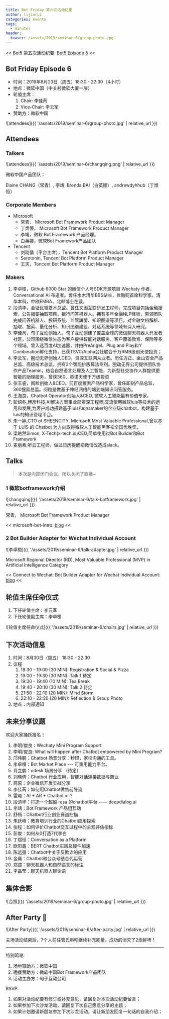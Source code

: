 ```yaml
---
title: Bot Friday 第六次活动纪要
author: lijiarui
categories: events
tags:
  - minutes
header:
  teaser: /assets/2019/seminar-6/group-photo.jpg
---
```


<< Bot5 第五次活动纪要: [Bot5 Episode 5](https://bot5.ml/events/seminar-minutes-5) <<

## Bot Friday Episode 6

- 时间：2019年8月23日（周五）18:30 - 22:30（4小时）
- 地点：微软中国（中关村微软大厦一层）
- 轮值主席：
    1. Chair: 李佳芮
    1. Vice-Chair: 李云军
- 赞助方：微软中国

![attendees]({{ '/assets/2019/seminar-6/group-photo.jpg' | relative_url }})

## Attendees

### Talkers

![attendees]({{ '/assets/2019/seminar-6/changqing.png' | relative_url }})

微软中国产品团队：

Elaine CHANG（常青）, 李靖, Brenda BAI（白英娜）, andrewdyhhub（丁煜恒）

### Corporate Members

- Microsoft
  - 常青， Microsoft Bot Framework Product Manager
  - 丁煜恒， Microsoft Bot Framework Product Manager
  - 李靖，微软 Bot Framework 产品经理。
  - 白英娜，微软Bot Framework产品团队
- Tencent
  - 刘晓倩（平台主席），Tencent Bot Platform Product Manager
  - Serotonin, Tencent Bot Platform Product Manager
  - 王天，Tencent Bot Platform Product Manager

### Makers

1. 李卓桓，Github 6000 Star 的微信个人号SDK开源项目 Wechaty 作者，Conversational AI 布道者。曾任水木清华BBS站长，优酷网首席科学家。清华本科，中欧EMBA，北邮博士在读。
1. 段清华，金证优智技术总监。曾任文因互联研发工程师，完成项目包括金融搜索，公告摘要抽取项目，银行问答机器人。拥有多年金融NLP经验，带领团队完成问答机器人、投研系统、监管舆情、知识图谱等项目。对金融文档解析、抽取、搜索、量化分析、知识图谱建设、对话系统等领域有深入研究。
1. 李佳芮，句子互动创始人。句子互动创建了覆盖全球的微信聊天机器人开发者社区，公司围绕微信生态为客户提供智能对话服务。客户覆盖教育、保险等多个领域。曾入选百度AI加速器，并由PreAngel、Plug and Play和Y Combination孵化支持，已获TSVC/Alpha公社联合千万RMB级别天使投资；
1. 李云军，圈动无界创始人CEO。资深互联网从业者。历任方正、金山安全产品总监、高级技术总监。拥有2个智能排版算法专利。圈动无界公司提供团队协作产品Teamin，结合自然语言处理及人工智能，为新型社交协作人群提供更智能的助理服务，曾获360、英诺天使千万级投资
1. 张玉睿，阅粒创始人&CEO。前百度搜索产品科学家，曾任即刻产品总监，360搜索总监。阅粒是做基于神经网络的端到端知识问答服务。
1. 王海良，Chatbot Operator创始人&CEO, 微软人工智能最有价值专家。
1. 彭绍冬,博彦科技,AI解决方案事业部资深工程师,交流使用微软luis等技术的运用和发展,为客户成功搭建基于luis和qnamaker的企业级chatbot，构建基于luis的知识管理平台。
1. 朱一婷,CTO of SHEENCITY, Microsoft Most Valuable Professional,曾以基于 LUIS 的 Chatbot 为方向取得微软人工智能黑客松全国优胜奖。
1. 梁皓然Simon, X-Tech(x-tech.io)CEO,简单使用过Bot Builder和Bot Framework
1. 麦丽素,听云工程师，做过日历提醒把微信改造成slack。

## Talks

> 本次是内部闭门会议，所以关闭了直播~

### 1 微软botframework介绍

![changqing]({{ '/assets/2019/seminar-6/talk-botframework.jpg' | relative_url }})

常青， Microsoft Bot Framework Product Manager

<< microsoft-bot-intro: [blog](https://www.bot5.ml/microsoft-bot-intro/) <<

### 2 Bot Builder Adapter for Wechat Individual Account

![李卓桓]({{ '/assets/2019/seminar-6/talk-adapter.jpg' | relative_url }})

Microsoft Regional Director (RD), Most Valuable Professional (MVP) in Artificial Intelligence Category

<< Connect to Wechat: Bot Builder Adapter for Wechat Individual Account: [blog](https://www.bot5.ml/talks/botbuilder-wechaty-adapter/) <<

## 轮值主席任命仪式

1. 下任轮值主席：李云军
1. 下任轮值副主席：李卓桓

![轮值主席任命仪式]({{ '/assets/2019/seminar-6/chairs.jpg' | relative_url }})

## 下次活动信息

1. 时间：8月30日（周五） 18:30 - 22:30
1. 议程
    1. 18:30 - 19:00 (30 MIN): Registration & Social & Pizza
    1. 19:00 - 19:30 (30 MIN): Talk 1 待定
    1. 19:30 - 19:40 (10 MIN): Tea Break
    1. 19:40 - 20:10 (30 MIN): Talk 2 待定
    1. 21:50 - 22:10 (20 MIN): Mind Storm
    1. 22:10 - 22:30 (20 MIN): Reflection & Group Photo
1. 地点：内部通知

## 未来分享议题

欢迎大家踊跃报名！

1. 李明/俊良：Wechaty Mini Program Support
1. 李明/俊良: What will happen after Chatbot empowered by Mini Program?
1. 邝伟鹏：Chatbot 场景分享：秒印，家校沟通的工具。
1. 李卓桓：Bot Market Place --- 可重用能力平台。
1. 肖立鹏：udesk 场景分享 （待定）
1. 刘晓倩：Chatbot 行业应用，智能对话连接数据与商业
1. 高原：企业微信开发实战分享
1. 李佳芮：如何用Chatbot做售前导流
1. 雷飚：AI + AR + Chatbot = ？
1. 段清华：打造一个超越 rasa 的chatbot平台 —— deepdialog.ai
1. 李靖：Bot Framework 产品组互动
1. 舒畅：Chatbot行业创业赛道扫描
1. 朱跃峰：教育培训行业的Chatbot应用探索
1. 张程：如何评价Chatbot交互过程中的主观评估指标
1. 彭俊：如何从0打造7代李白
1. 丁煜恒：Conversation as a Platform
1. 欧阳鑫：BERT Chatbot实践及硬件加速
1. 陈远强：Chatbot中关于反欺诈的应用
1. 金庸：Chatbot和公众号结合代运营
1. 郑譞：聊天机器人和自然语言的标注
1. 李晶莹：聊天机器人聊论语

## 集体合影

![合照]({{ '/assets/2019/seminar-6/group-photo.jpg' | relative_url }})

## After Party 🍻

![After Party]({{ '/assets/2019/seminar-6/after-party.jpg' | relative_url }})

主场活动结束后，7个人前往管氏串吧继续补充能量，成功的消灭了2炮鲜啤！

---

特别鸣谢:

1. 场地赞助方：微软中国
1. 晚餐赞助方：微软中国Bot Framework产品团队
1. 活动主办方：句子互动公司

RSVP:

1. 如果对活动纪要有修订或补充意见，请回复对本次活动纪要留言；
1. 如果参加下次沙龙活动，请回复下次自己愿意分享的主题；
1. 如果计划邀请新朋友参加下次沙龙活动，请让新朋友回复一句话的自我介绍；
